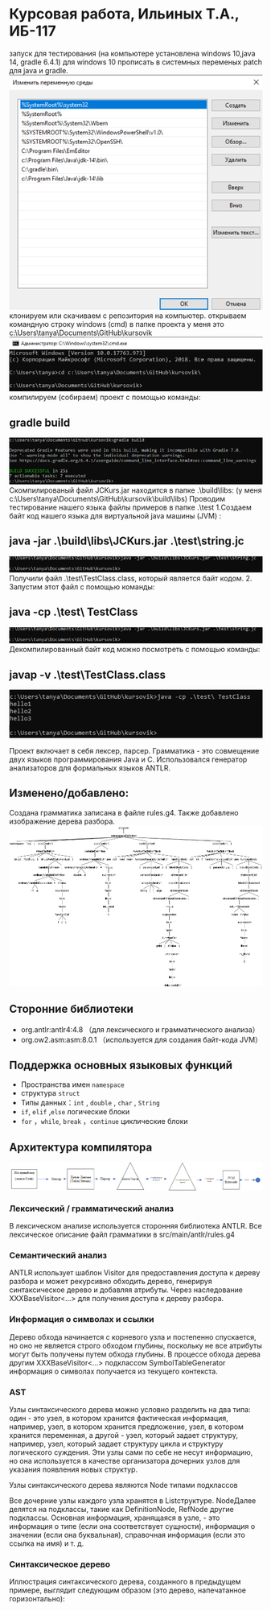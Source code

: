 # Курсовая работа, Ильиных Т.А., ИБ-117
запуск для тестирования (на компьютере установлена windows 10,java 14, gradle 6.4.1) 
для windows 10 прописать в системных переменых patch для java и gradle.
![добавлено:](image/patch.png)
клонируем или скачиваем с репозитория на компьютер.
открываем командную строку windows (cmd) в папке проекта у меня это c:\Users\tanya\Documents\GitHub\kursovik\
![добавлено:](image/cmd1.png)
компилируем (собираем) проект с помощью команды: 
## gradle build
![добавлено:](image/cmd2.png)
Скомпилированый файл JCKurs.jar находится в папке .\build\libs\:
(у меня c:\Users\tanya\Documents\GitHub\kursovik\build\libs\)
Проводим тестирование нашего языка файлы примеров в папке .\test
1.Создаем  байт код нашего языка для виртуальной java машины (JVM) :
## java -jar .\build\libs\JCKurs.jar .\test\string.jc
![добавлено:](image/cmd3.png)
Получили файл .\test\TestClass.class, который является байт кодом.
2. Запустим этот файл с помощью команды:
## java -cp .\test\ TestClass
![добавлено:](image/cmd3.png)
Декомпилированный байт код можно посмотреть с помощью команды:
## javap -v .\test\TestClass.class
![добавлено:](image/cmd4.png)

 


Проект включает в себя лексер, парсер. Грамматика - это совмещение двух языков программирования Java и C.  Использовался генератор анализаторов для формальных языков ANTLR.

## Изменено/добавлено:
Создана грамматика записана в файле rules.g4. Также добавлено изображение дерева разбора.
![Изменено/добавлено:](image/antlr4_parse_tree.png)
## Сторонние библиотеки

* org.antlr:antlr4:4.8 （для лексического и грамматического анализа）
* org.ow2.asm:asm:8.0.1 （используется для создания байт-кода JVM）

## Поддержка основных языковых функций

* Пространства имен `namespace`
* структура `struct`
* Типы данных：`int` , `double` , `char` , `String`
* `if`, `elif` ,`else` логические блоки
* `for` ，`while`, `break` ，`continue` циклические блоки

## Архитектура компилятора

![Архитектура компилятора](image/Shema1.png)

### Лексический / грамматический анализ

В лексическом анализе используется сторонняя библиотека ANTLR. Все лексическое описание файл грамматики в src/main/antlr/rules.g4

### Семантический анализ

ANTLR использует шаблон Visitor для предоставления доступа к дереву разбора и может рекурсивно обходить дерево, генерируя синтаксическое дерево и добавляя атрибуты.
Через наследование XXXBaseVisitor<...> для получения доступа к дереву разбора.

### Информация о символах и ссылки

Дерево обхода начинается с корневого узла и постепенно спускается, но оно не является строго обходом глубины, поскольку не все атрибуты могут быть получены путем обхода глубины. В процессе обхода дерева другим XXXBaseVisitor<...> подклассом SymbolTableGenerator информация о символах получается из текущего контекста.

### AST
Узлы синтаксического дерева можно условно разделить на два типа: один - это узел, в котором хранится фактическая информация, например, узел, в котором хранится предложение, узел, в котором хранится переменная, а другой - узел, который задает структуру, например, узел, который задает структуру цикла и структуру логического суждения. Эти узлы сами по себе не несут информацию, но она используется в качестве организатора дочерних узлов для указания появления новых структур.

Узлы синтаксического дерева являются Node типами подклассов

Все дочерние узлы каждого узла хранятся в List<Node>структуре. NodeДалее делятся на подклассы, такие как DefinitionNode, RefNode другие подклассы. Основная информация, хранящаяся в узле, - это информация о типе (если она соответствует сущности), информация о значении (если она буквальная), справочная информация (если это ссылка на имя) и т. д.
  
###  Синтаксическое дерево
Иллюстрация синтаксического дерева, созданного в предыдущем примере, выглядит следующим образом (это дерево, напечатанное горизонтально):
